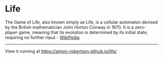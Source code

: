 # Life

The Game of Life, also known simply as Life, is a cellular automaton devised by the British mathematician John Horton Conway in 1970. It is a zero-player game, meaning that its evolution is determined by its initial state, requiring no further input - [WikiPedia](https://en.wikipedia.org/wiki/Conway's_Game_of_Life)

---

View it running at https://simon-robertson.github.io/life/
